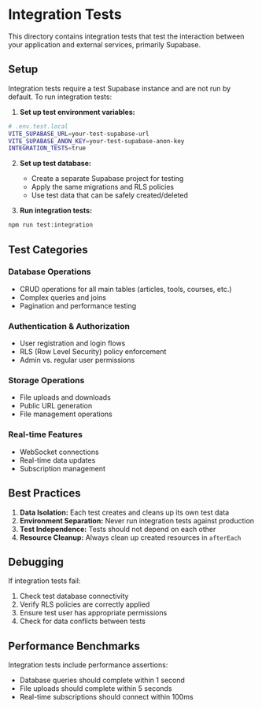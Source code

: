 # Integration Tests

This directory contains integration tests that test the interaction between your application and external services, primarily Supabase.

## Setup

Integration tests require a test Supabase instance and are not run by default. To run integration tests:

1. **Set up test environment variables:**
```bash
# .env.test.local
VITE_SUPABASE_URL=your-test-supabase-url
VITE_SUPABASE_ANON_KEY=your-test-supabase-anon-key
INTEGRATION_TESTS=true
```

2. **Set up test database:**
   - Create a separate Supabase project for testing
   - Apply the same migrations and RLS policies
   - Use test data that can be safely created/deleted

3. **Run integration tests:**
```bash
npm run test:integration
```

## Test Categories

### Database Operations
- CRUD operations for all main tables (articles, tools, courses, etc.)
- Complex queries and joins
- Pagination and performance testing

### Authentication & Authorization
- User registration and login flows
- RLS (Row Level Security) policy enforcement
- Admin vs. regular user permissions

### Storage Operations
- File uploads and downloads
- Public URL generation
- File management operations

### Real-time Features
- WebSocket connections
- Real-time data updates
- Subscription management

## Best Practices

1. **Data Isolation:** Each test creates and cleans up its own test data
2. **Environment Separation:** Never run integration tests against production
3. **Test Independence:** Tests should not depend on each other
4. **Resource Cleanup:** Always clean up created resources in `afterEach`

## Debugging

If integration tests fail:

1. Check test database connectivity
2. Verify RLS policies are correctly applied
3. Ensure test user has appropriate permissions
4. Check for data conflicts between tests

## Performance Benchmarks

Integration tests include performance assertions:
- Database queries should complete within 1 second
- File uploads should complete within 5 seconds
- Real-time subscriptions should connect within 100ms